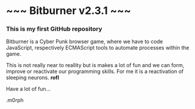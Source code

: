 
#                      ~~~ Bitburner v2.3.1 ~~~ 

### This is my first GitHub repository

Bitburner is a Cyber Punk browser game, where we have to code
JavaScript, respectively ECMAScript tools to automate processes
within the game.

This is not really near to reallity but is makes a lot of fun and we can
form, improve or reactivate our programming skills. For me it is a
reactivation of sleeping neurons. **rofl**


Have a lot of fun...

.m0rph

